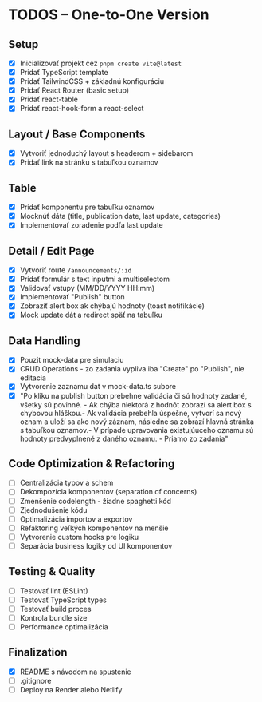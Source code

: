 # TODOS – One-to-One Version

## Setup

- [x] Inicializovať projekt cez `pnpm create vite@latest`
- [x] Pridať TypeScript template
- [x] Pridať TailwindCSS + základnú konfiguráciu
- [x] Pridať React Router (basic setup)
- [x] Pridať react-table
- [x] Pridať react-hook-form a react-select

## Layout / Base Components

- [x] Vytvoriť jednoduchý layout s headerom + sidebarom
- [x] Pridať link na stránku s tabuľkou oznamov

## Table

- [x] Pridať komponentu pre tabuľku oznamov
- [x] Mocknúť dáta (title, publication date, last update, categories)
- [x] Implementovať zoradenie podľa last update

## Detail / Edit Page

- [x] Vytvoriť route `/announcements/:id`
- [x] Pridať formulár s text inputmi a multiselectom
- [x] Validovať vstupy (MM/DD/YYYY HH:mm)
- [x] Implementovať "Publish" button
- [x] Zobraziť alert box ak chýbajú hodnoty (toast notifikácie)
- [x] Mock update dát a redirect späť na tabuľku

## Data Handling

- [x] Pouzit mock-data pre simulaciu
- [x] CRUD Operations - zo zadania vypliva iba "Create" po "Publish", nie editacia
- [x] Vytvorenie zaznamu dat v mock-data.ts subore
- [x] "Po kliku na publish button prebehne validácia či sú hodnoty zadané, všetky sú povinné. - Ak chýba niektorá z hodnôt zobrazí sa alert box s chybovou hláškou.- Ak validácia prebehla úspešne, vytvorí sa nový oznam a uloží sa ako nový záznam, následne sa zobrazí hlavná stránka s tabuľkou oznamov.- V prípade upravovania existujúuceho oznamu sú hodnoty predvyplnené z daného oznamu. - Priamo zo zadania"

## Code Optimization & Refactoring

- [ ] Centralizácia typov a schem
- [ ] Dekompozícia komponentov (separation of concerns)
- [ ] Zmenšenie codelength - žiadne spaghetti kód
- [ ] Zjednodušenie kódu
- [ ] Optimalizácia importov a exportov
- [ ] Refaktoring veľkých komponentov na menšie
- [ ] Vytvorenie custom hooks pre logiku
- [ ] Separácia business logiky od UI komponentov

## Testing & Quality

- [ ] Testovať lint (ESLint)
- [ ] Testovať TypeScript types
- [ ] Testovať build proces
- [ ] Kontrola bundle size
- [ ] Performance optimalizácia

## Finalization

- [x] README s návodom na spustenie
- [ ] .gitignore
- [ ] Deploy na Render alebo Netlify
